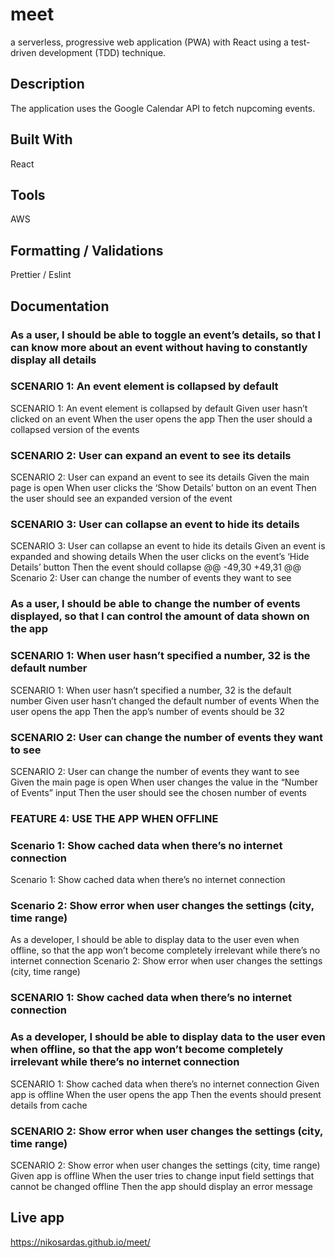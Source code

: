 # meet
a serverless, progressive web application (PWA) with React using a test-driven
development (TDD) technique.
## Description
The application uses the Google Calendar API to fetch nupcoming events.

## Built With
React 

## Tools
AWS

## Formatting / Validations
Prettier / Eslint

## Documentation

### As a user, I should be able to toggle an event’s details, so that I can know more about an event without having to constantly display all details

### SCENARIO 1: An event element is collapsed by default
SCENARIO 1: An event element is collapsed by default
Given user hasn’t clicked on an event
When the user opens the app
Then the user should a collapsed version of the events

### SCENARIO 2: User can expand an event to see its details
SCENARIO 2: User can expand an event to see its details
Given the main page is open
When user clicks the ‘Show Details’ button on an event
Then the user should see an expanded version of the event

### SCENARIO 3: User can collapse an event to hide its details
SCENARIO 3: User can collapse an event to hide its details
Given an event is expanded and showing details
When the user clicks on the event’s ‘Hide Details’ button
Then the event should collapse
@@ -49,30 +49,31 @@ Scenario 2: User can change the number of events they want to see

### As a user, I should be able to change the number of events displayed, so that I can control the amount of data shown on the app

### SCENARIO 1:  When user hasn’t specified a number, 32 is the default number
SCENARIO 1:  When user hasn’t specified a number, 32 is the default number
Given user hasn’t changed the default number of events
When the user opens the app
Then the app’s number of events should be 32

### SCENARIO 2:  User can change the number of events they want to see
SCENARIO 2:  User can change the number of events they want to see
Given the main page is open
When user changes the value in the “Number of Events” input
Then the user should see the chosen number of events


### FEATURE 4: USE THE APP WHEN OFFLINE

### Scenario 1: Show cached data when there’s no internet connection
Scenario 1: Show cached data when there’s no internet connection

### Scenario 2: Show error when user changes the settings (city, time range)
As a developer, I should be able to display data to the user even when offline, so that the app won’t become completely irrelevant while there’s no internet connection
Scenario 2: Show error when user changes the settings (city, time range)

### SCENARIO 1:  Show cached data when there’s no internet connection
### As a developer, I should be able to display data to the user even when offline, so that the app won’t become completely irrelevant while there’s no internet connection

SCENARIO 1:  Show cached data when there’s no internet connection
Given app is offline
When the user opens the app
Then the events should present details from cache

### SCENARIO 2:  Show error when user changes the settings (city, time range)
SCENARIO 2:  Show error when user changes the settings (city, time range)
Given app is offline
When the user tries to change input field settings that cannot be changed offline
Then the app should display an error message

## Live app
https://nikosardas.github.io/meet/
